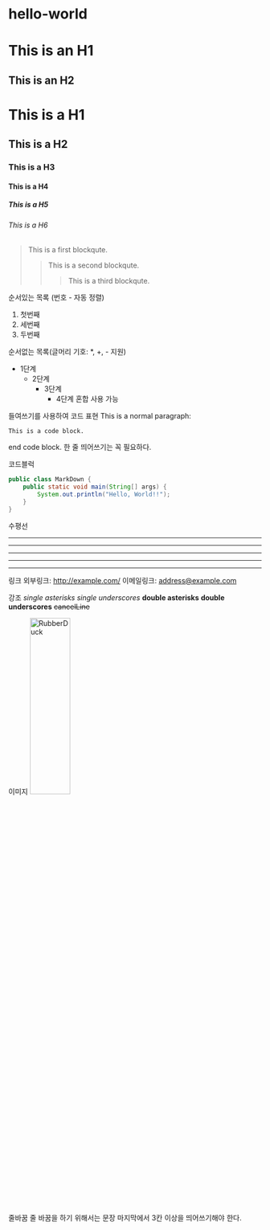 # hello-world
This is an H1
=============

This is an H2
-------------

# This is a H1
## This is a H2
###  This is a H3
####  This is a H4
#####  This is a H5
######  This is a H6

> This is a first blockqute.
>   > This is a second blockqute.
>   >   > This is a third blockqute.

순서있는 목록 (번호 - 자동 정렬)
1. 첫번째
3. 세번째
2. 두번째

순서없는 목록(글머리 기호: *, +, - 지원)
* 1단계
    - 2단계
        + 3단계
            + 4단계
혼합 사용 가능

들여쓰기를 사용하여 코드 표현
This is a normal paragraph:

    This is a code block.

end code block.
한 줄 띄어쓰기는 꼭 필요하다.

코드블럭
```java
public class MarkDown {
    public static void main(String[] args) {
        System.out.println("Hello, World!!");
    }
}
```

수평선
* * *
***
*****
- - -
-------------------------------------

링크
외부링크: <http://example.com/>
이메일링크: <address@example.com>

강조
*single asterisks*
_single underscores_
**double asterisks**
__double underscores__
~~cancelLine~~

이미지
<img src="https://images.unsplash.com/photo-1648200561044-eb46f999cb49?ixlib=rb-1.2.1&ixid=MnwxMjA3fDB8MHxlZGl0b3JpYWwtZmVlZHwyfHx8ZW58MHx8fHw%3D&auto=format&fit=crop&w=500&q=60" width="40%" height="30%" title="px(픽셀) 크기 설정" alt="RubberDuck"></img>   

줄바꿈
줄 바꿈을 하기 위해서는 문장 마지막에서 3칸 이상을 띄어쓰기해야 한다.   
